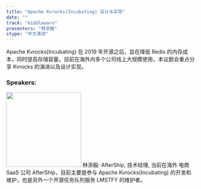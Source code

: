 ```yaml
---
title: "Apache Kvrocks(Incubating) 设计与实现"
date: "" 
track: "middleware"
presenters: "林添毅"
stype: "中文演讲"
---
```

Apache Kvrocks(Incubating) 在 2019 年开源之后，旨在降低 Redis  的内存成本，同时提高存储容量。目前在海外内多个公司线上大规模使用，本议题会重点分享 Kvrocks  的演进以及设计实现。
 ### Speakers: 
 <img src="images/speaker/1080.png" width="200" />
 林添毅: AfterShip, 技术经理, 当前在海外 电商 SaaS 公司 AfterShip，目前主要是参与 Apache Kvrocks(Incubating) 的开发和维护，也是另外一个开源任务队列服务 LMSTFY 的维护者。
 
